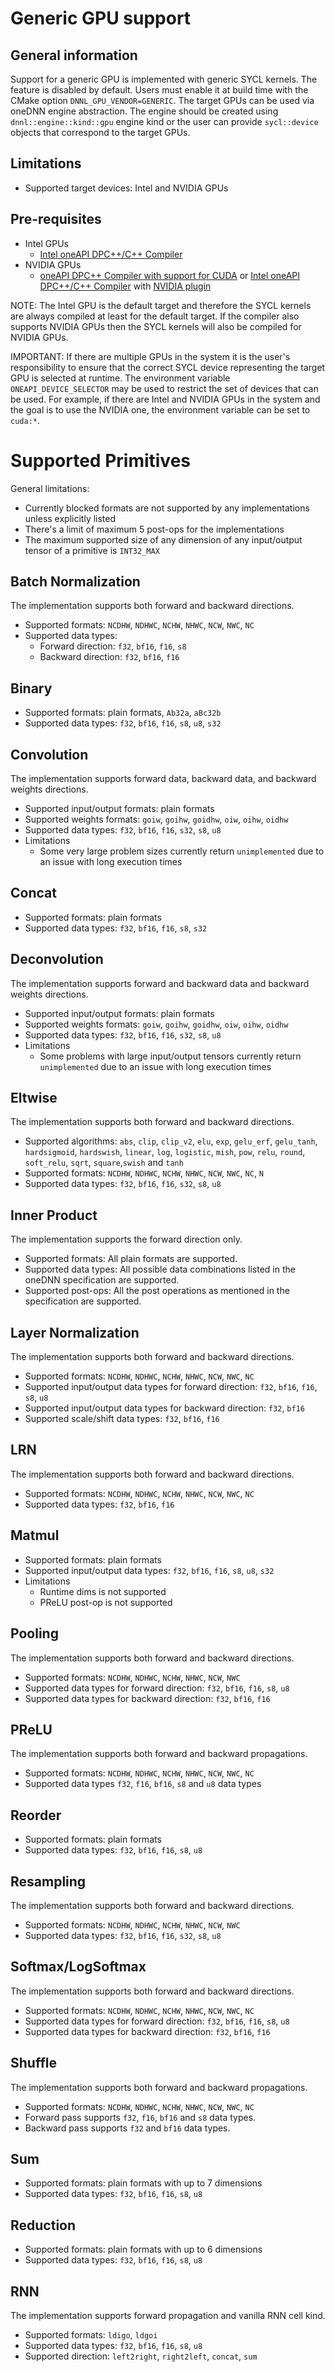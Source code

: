 # Generic GPU support

## General information

Support for a generic GPU is implemented with generic SYCL kernels. The feature
is disabled by default. Users must enable it at build time with the CMake option
`DNNL_GPU_VENDOR=GENERIC`. The target GPUs can be used via oneDNN engine
abstraction. The engine should be created using `dnnl::engine::kind::gpu` engine
kind or the user can provide `sycl::device` objects that correspond to the
target GPUs.

## Limitations
* Supported target devices: Intel and NVIDIA GPUs

## Pre-requisites
* Intel GPUs
    * [Intel oneAPI DPC++/C++ Compiler](https://www.intel.com/content/www/us/en/developer/tools/oneapi/dpc-compiler.html)
* NVIDIA GPUs
    * [oneAPI DPC++ Compiler with support for CUDA](https://github.com/intel/llvm/blob/sycl/sycl/doc/GetStartedGuide.md#build-dpc-toolchain-with-support-for-nvidia-cuda)
      or [Intel oneAPI DPC++/C++ Compiler](https://www.intel.com/content/www/us/en/developer/tools/oneapi/dpc-compiler.html#gs.xvbgvc) with [NVIDIA plugin](https://developer.codeplay.com/products/oneapi/nvidia/home)

NOTE: The Intel GPU is the default target and therefore the SYCL kernels are
always compiled at least for the default target. If the compiler also supports
NVIDIA GPUs then the SYCL kernels will also be compiled for NVIDIA GPUs.

IMPORTANT: If there are multiple GPUs in the system it is the user's
responsibility to ensure that the correct SYCL device representing the target
GPU is selected at runtime. The environment variable `ONEAPI_DEVICE_SELECTOR`
may be used to restrict the set of devices that can be used. For example, if
there are Intel and NVIDIA GPUs in the system and the goal is to use the NVIDIA
one, the environment variable can be set to `cuda:*`.


# Supported Primitives

General limitations:

* Currently blocked formats are not supported by any implementations unless
  explicitly listed
* There's a limit of maximum 5 post-ops for the implementations
* The maximum supported size of any dimension of any input/output tensor of a
    primitive is `INT32_MAX`

## Batch Normalization

The implementation supports both forward and backward directions.

* Supported formats: `NCDHW`, `NDHWC`, `NCHW`, `NHWC`, `NCW`, `NWC`, `NC`
* Supported data types:
    * Forward direction: `f32`, `bf16`, `f16`, `s8`
    * Backward direction: `f32`, `bf16`, `f16`

## Binary

* Supported formats: plain formats, `Ab32a`, `aBc32b`
* Supported data types: `f32`, `bf16`, `f16`, `s8`, `u8`, `s32`

## Convolution

The implementation supports forward data, backward data, and backward weights
directions.

* Supported input/output formats: plain formats
* Supported weights formats: `goiw`, `goihw`, `goidhw`, `oiw`, `oihw`, `oidhw`
* Supported data types: `f32`, `bf16`, `f16`, `s32`, `s8`, `u8`
* Limitations
    * Some very large problem sizes currently return `unimplemented` due to an
      issue with long execution times

## Concat

* Supported formats: plain formats
* Supported data types: `f32`, `bf16`, `f16`, `s8`, `s32`

## Deconvolution

The implementation supports forward and backward data and backward weights
directions.

* Supported input/output formats: plain formats
* Supported weights formats: `goiw`, `goihw`, `goidhw`, `oiw`, `oihw`, `oidhw`
* Supported data types: `f32`, `bf16`, `f16`, `s32`, `s8`, `u8`
* Limitations
    * Some problems with large input/output tensors currently return `unimplemented`
      due to an issue with long execution times

## Eltwise

The implementation supports both forward and backward directions.

* Supported algorithms: `abs`, `clip`, `clip_v2`, `elu`, `exp`, `gelu_erf`,
`gelu_tanh`, `hardsigmoid`, `hardswish`, `linear`, `log`, `logistic`, `mish`,
`pow`, `relu`, `round`, `soft_relu`, `sqrt`, `square`,`swish` and `tanh`
* Supported formats: `NCDHW`, `NDHWC`, `NCHW`, `NHWC`, `NCW`, `NWC`, `NC`, `N`
* Supported data types: `f32`, `bf16`, `f16`, `s32`, `s8`, `u8`

## Inner Product

The implementation supports the forward direction only.

* Supported formats: All plain formats are supported.
* Supported data types: All possible data combinations listed in the oneDNN specification are supported.
* Supported post-ops: All the post operations as mentioned in the specification are supported.

## Layer Normalization

The implementation supports both forward and backward directions.

* Supported formats: `NCDHW`, `NDHWC`, `NCHW`, `NHWC`, `NCW`, `NWC`, `NC`
* Supported input/output data types for forward direction: `f32`, `bf16`, `f16`,
  `s8`, `u8`
* Supported input/output data types for backward direction: `f32`, `bf16`
* Supported scale/shift data types: `f32`, `bf16`, `f16`

## LRN

The implementation supports both forward and backward directions.

* Supported formats: `NCDHW`, `NDHWC`, `NCHW`, `NHWC`, `NCW`, `NWC`, `NC`
* Supported data types: `f32`, `bf16`, `f16`

## Matmul

* Supported formats: plain formats
* Supported input/output data types: `f32`, `bf16`, `f16`, `s8`, `u8`, `s32`
* Limitations
    * Runtime dims is not supported
    * PReLU post-op is not supported

## Pooling

The implementation supports both forward and backward directions.

* Supported formats: `NCDHW`, `NDHWC`, `NCHW`, `NHWC`, `NCW`, `NWC`
* Supported data types for forward direction: `f32`, `bf16`, `f16`, `s8`, `u8`
* Supported data types for backward direction: `f32`, `bf16`, `f16`

## PReLU

The implementation supports both forward and backward propagations.

* Supported formats: `NCDHW`, `NDHWC`, `NCHW`, `NHWC`, `NCW`, `NWC`, `NC`
* Supported data types `f32`, `f16`, `bf16`, `s8` and `u8` data types

## Reorder

* Supported formats: plain formats
* Supported data types: `f32`, `bf16`, `f16`, `s8`, `u8`

## Resampling

The implementation supports both forward and backward directions.

* Supported formats: `NCDHW`, `NDHWC`, `NCHW`, `NHWC`, `NCW`, `NWC`
* Supported data types: `f32`, `bf16`, `f16`, `s32`, `s8`, `u8`

## Softmax/LogSoftmax

The implementation supports both forward and backward directions.

* Supported formats: `NCDHW`, `NDHWC`, `NCHW`, `NHWC`, `NCW`, `NWC`, `NC`
* Supported data types for forward direction: `f32`, `bf16`, `f16`, `s8`, `u8`
* Supported data types for backward direction: `f32`, `bf16`, `f16`

## Shuffle

The implementation supports both forward and backward propagations.

* Supported formats: `NCDHW`, `NDHWC`, `NCHW`, `NHWC`, `NCW`, `NWC`, `NC`
* Forward pass supports `f32`, `f16`, `bf16` and `s8` data types.
* Backward pass supports `f32` and `bf16` data types.

## Sum

* Supported formats: plain formats with up to 7 dimensions
* Supported data types: `f32`, `bf16`, `f16`, `s8`, `u8`

## Reduction

* Supported formats: plain formats with up to 6 dimensions
* Supported data types: `f32`, `bf16`, `f16`, `s8`, `u8`

## RNN

The implementation supports forward propagation and vanilla RNN cell kind.

* Supported formats: `ldigo`, `ldgoi`
* Supported data types: `f32`, `bf16`, `f16`, `s8`, `u8`
* Supported direction: `left2right`, `right2left`, `concat`, `sum`
